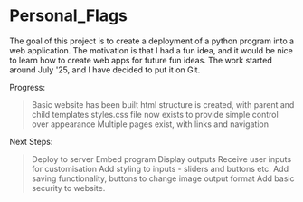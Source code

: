 # Personal_Flags
The goal of this project is to create a deployment of a python program into a web application.
The motivation is that I had a fun idea, and it would be nice to learn how to create web apps for future fun ideas.
The work started around July '25, and I have decided to put it on Git.

Progress:
> Basic website has been built
> html structure is created, with parent and child templates
> styles.css file now exists to provide simple control over appearance
> Multiple pages exist, with links and navigation 

Next Steps:
> Deploy to server
> Embed program
> Display outputs 
> Receive user inputs for customisation
> Add styling to inputs - sliders and buttons etc.
> Add saving functionality, buttons to change image output format
> Add basic security to website.
